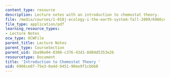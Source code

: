 ```yaml
---
content_type: resource
description: Lecture notes with an introduction to chemostat theory.
file: /media/courses/1-018j-ecology-i-the-earth-system-fall-2009/6966ce0775e30a4d945190ee9f1cbbb8_MIT1_018JF09_Lec14.pdf
file_type: application/pdf
learning_resource_types:
- Lecture Notes
ocw_type: OCWFile
parent_title: Lecture Notes
parent_type: CourseSection
parent_uid: 1ba96e04-0308-c376-43d1-8d84d5353e2b
resourcetype: Document
title: 'Introduction to Chemostat Theory '
uid: 6966ce07-75e3-0a4d-9451-90ee9f1cbbb8
---
```

